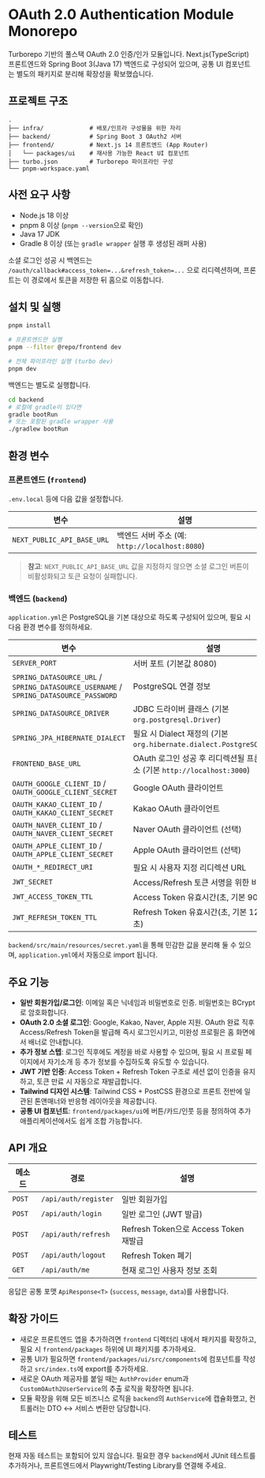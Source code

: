 # OAuth 2.0 Authentication Module Monorepo

Turborepo 기반의 풀스택 OAuth 2.0 인증/인가 모듈입니다. Next.js(TypeScript) 프론트엔드와 Spring Boot 3(Java 17) 백엔드로 구성되어 있으며, 공통 UI 컴포넌트는 별도의 패키지로 분리해 확장성을 확보했습니다.

## 프로젝트 구조

```
.
├── infra/             # 배포/인프라 구성물을 위한 자리
├── backend/           # Spring Boot 3 OAuth2 서버
├── frontend/          # Next.js 14 프론트엔드 (App Router)
│   └── packages/ui    # 재사용 가능한 React UI 컴포넌트
├── turbo.json         # Turborepo 파이프라인 구성
└── pnpm-workspace.yaml
```

## 사전 요구 사항

- Node.js 18 이상
- pnpm 8 이상 (`pnpm --version`으로 확인)
- Java 17 JDK
- Gradle 8 이상 (또는 `gradle wrapper` 실행 후 생성된 래퍼 사용)

소셜 로그인 성공 시 백엔드는 `/oauth/callback#access_token=...&refresh_token=...` 으로 리디렉션하며, 프론트는 이 경로에서 토큰을 저장한 뒤 홈으로 이동합니다.

## 설치 및 실행

```bash
pnpm install

# 프론트엔드만 실행
pnpm --filter @repo/frontend dev

# 전체 파이프라인 실행 (turbo dev)
pnpm dev
```

백엔드는 별도로 실행합니다.

```bash
cd backend
# 로컬에 gradle이 있다면
gradle bootRun
# 또는 포함된 gradle wrapper 사용
./gradlew bootRun
```

## 환경 변수

### 프론트엔드 (`frontend`)

`.env.local` 등에 다음 값을 설정합니다.

| 변수 | 설명 |
| ---- | ---- |
| `NEXT_PUBLIC_API_BASE_URL` | 백엔드 서버 주소 (예: `http://localhost:8080`) |
> **참고**: `NEXT_PUBLIC_API_BASE_URL` 값을 지정하지 않으면 소셜 로그인 버튼이 비활성화되고 토큰 요청이 실패합니다.

### 백엔드 (`backend`)

`application.yml`은 PostgreSQL을 기본 대상으로 하도록 구성되어 있으며, 필요 시 다음 환경 변수를 정의하세요.

| 변수 | 설명 |
| ---- | ---- |
| `SERVER_PORT` | 서버 포트 (기본값 8080) |
| `SPRING_DATASOURCE_URL` / `SPRING_DATASOURCE_USERNAME` / `SPRING_DATASOURCE_PASSWORD` | PostgreSQL 연결 정보 |
| `SPRING_DATASOURCE_DRIVER` | JDBC 드라이버 클래스 (기본 `org.postgresql.Driver`) |
| `SPRING_JPA_HIBERNATE_DIALECT` | 필요 시 Dialect 재정의 (기본 `org.hibernate.dialect.PostgreSQLDialect`) |
| `FRONTEND_BASE_URL` | OAuth 로그인 성공 후 리디렉션될 프론트엔드 주소 (기본 `http://localhost:3000`) |
| `OAUTH_GOOGLE_CLIENT_ID` / `OAUTH_GOOGLE_CLIENT_SECRET` | Google OAuth 클라이언트 |
| `OAUTH_KAKAO_CLIENT_ID` / `OAUTH_KAKAO_CLIENT_SECRET` | Kakao OAuth 클라이언트 |
| `OAUTH_NAVER_CLIENT_ID` / `OAUTH_NAVER_CLIENT_SECRET` | Naver OAuth 클라이언트 (선택) |
| `OAUTH_APPLE_CLIENT_ID` / `OAUTH_APPLE_CLIENT_SECRET` | Apple OAuth 클라이언트 (선택) |
| `OAUTH_*_REDIRECT_URI` | 필요 시 사용자 지정 리디렉션 URL |
| `JWT_SECRET` | Access/Refresh 토큰 서명을 위한 비밀 키 |
| `JWT_ACCESS_TOKEN_TTL` | Access Token 유효시간(초, 기본 900초) |
| `JWT_REFRESH_TOKEN_TTL` | Refresh Token 유효시간(초, 기본 1209600초) |

`backend/src/main/resources/secret.yaml`을 통해 민감한 값을 분리해 둘 수 있으며, `application.yml`에서 자동으로 import 됩니다.

## 주요 기능

- **일반 회원가입/로그인**: 이메일 혹은 닉네임과 비밀번호로 인증. 비밀번호는 BCrypt로 암호화합니다.
- **OAuth 2.0 소셜 로그인**: Google, Kakao, Naver, Apple 지원. OAuth 완료 직후 Access/Refresh Token을 발급해 즉시 로그인시키고, 미완성 프로필은 홈 화면에서 배너로 안내합니다.
- **추가 정보 스텝**: 로그인 직후에도 계정을 바로 사용할 수 있으며, 필요 시 프로필 페이지에서 자기소개 등 추가 정보를 수집하도록 유도할 수 있습니다.
- **JWT 기반 인증**: Access Token + Refresh Token 구조로 세션 없이 인증을 유지하고, 토큰 만료 시 자동으로 재발급합니다.
- **Tailwind 디자인 시스템**: Tailwind CSS + PostCSS 환경으로 프론트 전반에 일관된 톤앤매너와 반응형 레이아웃을 제공합니다.
- **공통 UI 컴포넌트**: `frontend/packages/ui`에 버튼/카드/인풋 등을 정의하여 추가 애플리케이션에서도 쉽게 조합 가능합니다.

## API 개요

| 메소드 | 경로 | 설명 |
| ------ | ---- | ---- |
| `POST` | `/api/auth/register` | 일반 회원가입 |
| `POST` | `/api/auth/login` | 일반 로그인 (JWT 발급) |
| `POST` | `/api/auth/refresh` | Refresh Token으로 Access Token 재발급 |
| `POST` | `/api/auth/logout` | Refresh Token 폐기 |
| `GET`  | `/api/auth/me` | 현재 로그인 사용자 정보 조회 |

응답은 공통 포맷 `ApiResponse<T>` (`success`, `message`, `data`)를 사용합니다.

## 확장 가이드

- 새로운 프론트엔드 앱을 추가하려면 `frontend` 디렉터리 내에서 패키지를 확장하고, 필요 시 `frontend/packages` 하위에 UI 패키지를 추가하세요.
- 공통 UI가 필요하면 `frontend/packages/ui/src/components`에 컴포넌트를 작성하고 `src/index.ts`에 export를 추가하세요.
- 새로운 OAuth 제공자를 붙일 때는 `AuthProvider` enum과 `CustomOAuth2UserService`의 추출 로직을 확장하면 됩니다.
- 모듈 확장을 위해 모든 비즈니스 로직을 `backend`의 `AuthService`에 캡슐화했고, 컨트롤러는 DTO ↔ 서비스 변환만 담당합니다.

## 테스트

현재 자동 테스트는 포함되어 있지 않습니다. 필요한 경우 `backend`에서 JUnit 테스트를 추가하거나, 프론트엔드에서 Playwright/Testing Library를 연결해 주세요.
